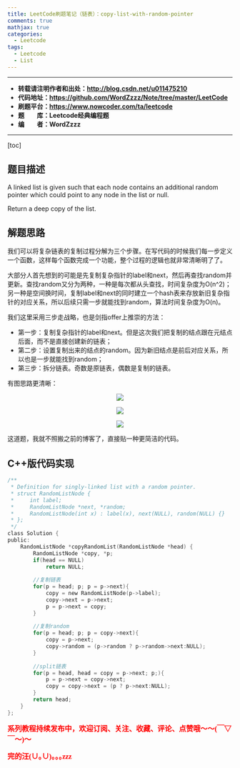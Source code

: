 ```yaml
---
title: LeetCode刷题笔记（链表）：copy-list-with-random-pointer
comments: true
mathjax: true
categories:
  - Leetcode
tags:
  - Leetcode
  - List
---
```


----------

- **转载请注明作者和出处：http://blog.csdn.net/u011475210**
- **代码地址：https://github.com/WordZzzz/Note/tree/master/LeetCode**
- **刷题平台：https://www.nowcoder.com/ta/leetcode**
- **题&emsp;&emsp;库：Leetcode经典编程题**
- **编&emsp;&emsp;者：WordZzzz**

----------

[toc]

## 题目描述

A linked list is given such that each node contains an additional random pointer which could point to any node in the list or null.

Return a deep copy of the list.

## 解题思路

我们可以将复杂链表的复制过程分解为三个步骤。在写代码的时候我们每一步定义一个函数，这样每个函数完成一个功能，整个过程的逻辑也就非常清晰明了了。

大部分人首先想到的可能是先复制复杂指针的label和next，然后再查找random并更新。查找random又分为两种，一种是每次都从头查找，时间复杂度为O(n^2)；另一种是空间换时间，复制label和next的同时建立一个hash表来存放新旧复杂指针的对应关系，所以后续只需一步就能找到random，算法时间复杂度为O(n)。

我们这里采用三步走战略，也是剑指offer上推崇的方法：

- 第一步：复制复杂指针的label和next。但是这次我们把复制的结点跟在元结点后面，而不是直接创建新的链表；
- 第二步：设置复制出来的结点的random。因为新旧结点是前后对应关系，所以也是一步就能找到random；
- 第三步：拆分链表。奇数是原链表，偶数是复制的链表。

有图思路更清晰：

<p></p>
<div align=center><img src="http://img.blog.csdn.net/20171108132929521?watermark/2/text/aHR0cDovL2Jsb2cuY3Nkbi5uZXQvdTAxMTQ3NTIxMA==/font/5a6L5L2T/fontsize/400/fill/I0JBQkFCMA==/dissolve/70/gravity/SouthEast"/></div>
<p></p>

<p></p>
<div align=center><img src="http://img.blog.csdn.net/20171108132947451?watermark/2/text/aHR0cDovL2Jsb2cuY3Nkbi5uZXQvdTAxMTQ3NTIxMA==/font/5a6L5L2T/fontsize/400/fill/I0JBQkFCMA==/dissolve/70/gravity/SouthEast"/></div>
<p></p>

<p></p>
<div align=center><img src="http://img.blog.csdn.net/20171108133004592?watermark/2/text/aHR0cDovL2Jsb2cuY3Nkbi5uZXQvdTAxMTQ3NTIxMA==/font/5a6L5L2T/fontsize/400/fill/I0JBQkFCMA==/dissolve/70/gravity/SouthEast"/></div>
<p></p>

这道题，我就不照搬之前的博客了，直接贴一种更简洁的代码。

## C++版代码实现

```c
/**
 * Definition for singly-linked list with a random pointer.
 * struct RandomListNode {
 *     int label;
 *     RandomListNode *next, *random;
 *     RandomListNode(int x) : label(x), next(NULL), random(NULL) {}
 * };
 */
class Solution {
public:
    RandomListNode *copyRandomList(RandomListNode *head) {
        RandomListNode *copy, *p;
        if(head == NULL)
            return NULL;
        
        //复制链表
        for(p = head; p; p = p->next){
            copy = new RandomListNode(p->label);
            copy->next = p->next;
            p = p->next = copy;
        }
        
        //复制random
        for(p = head; p; p = copy->next){
            copy = p->next;
            copy->random = (p->random ? p->random->next:NULL);
        }
        
        //split链表
        for(p = head, head = copy = p->next; p;){
            p = p->next = copy->next;
            copy = copy->next = (p ? p->next:NULL);
        }
        return head;
    }
};
```

**<font color="red" size=3 face="仿宋">系列教程持续发布中，欢迎订阅、关注、收藏、评论、点赞哦～～(￣▽￣～)～</font>**

**<font color="red" size=3 face="仿宋">完的汪(∪｡∪)｡｡｡zzz</font>**